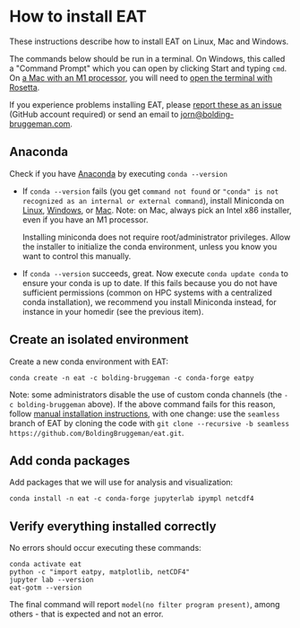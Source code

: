 # How to install EAT

These instructions describe how to install EAT on Linux, Mac and Windows.

The commands below should be run in a terminal. On Windows, this called a "Command Prompt" which you can open by clicking Start and typing `cmd`. On [a Mac with an M1 processor](https://en.wikipedia.org/wiki/Apple_M1#Products_that_use_the_Apple_M1_series), you will need to [open the terminal with Rosetta](https://www.byran.tech/html/how-to-make-a-rosetta-2-emulated-x86-terminal-on-arm-apple-silicon-chips.html).

If you experience problems installing EAT, please [report these as an issue](https://github.com/BoldingBruggeman/eat-examples/issues) (GitHub account required) or send an email to jorn@bolding-bruggeman.com.

## Anaconda

Check if you have [Anaconda](https://new.anaconda.com/products/distribution) by executing `conda --version`

* If `conda --version` fails (you get `command not found` or `"conda" is not recognized as an internal or external command`), install Miniconda on [Linux](https://conda.io/projects/conda/en/stable/user-guide/install/linux.html), [Windows](https://conda.io/projects/conda/en/stable/user-guide/install/windows.html), or [Mac](https://conda.io/projects/conda/en/stable/user-guide/install/macos.html). Note: on Mac, always pick an Intel x86 installer, even if you have an M1 processor.

  Installing miniconda does not require root/administrator privileges. Allow the installer to initialize the conda environment, unless you know you want to control this manually.​

* If `conda --version` succeeds, great. Now execute `conda update conda` to ensure your conda is up to date. If this fails because you do not have sufficient permissions (common on HPC systems with a centralized conda installation), we recommend you install Miniconda instead, for instance in your homedir (see the previous item).

## Create an isolated environment

Create a new conda environment with EAT​:
   
```
conda create -n eat -c bolding-bruggeman -c conda-forge eatpy
```

Note: some administrators disable the use of custom conda channels (the `-c bolding-bruggeman` above). If the above command fails for this reason, follow [manual installation instructions](https://github.com/BoldingBruggeman/eat/wiki#building-and-installing-manually), with one change: use the `seamless` branch of EAT by cloning the code with `git clone --recursive -b seamless https://github.com/BoldingBruggeman/eat.git`.

## Add conda packages

Add packages that we will use for analysis and visualization​:

```
conda install -n eat -c conda-forge jupyterlab ipympl netcdf4
```

## Verify everything installed correctly

No errors should occur executing these commands​:

```
conda activate eat​
python -c "import eatpy, matplotlib, netCDF4"​
jupyter lab --version
eat-gotm --version
```

The final command will report `model(no filter program present)`, among others - that is expected and not an error.
